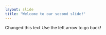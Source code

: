 ```yaml
---
layout: slide
title: "Welcome to our second slide!"
---
```

Changed this text
Use the left arrow to go back!